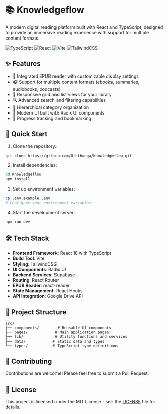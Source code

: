 # 📚 Knowledgeflow

A modern digital reading platform built with React and TypeScript, designed to provide an immersive reading experience with support for multiple content formats.

![TypeScript](https://img.shields.io/badge/TypeScript-007ACC?style=for-the-badge&logo=typescript&logoColor=white)
![React](https://img.shields.io/badge/React-20232A?style=for-the-badge&logo=react&logoColor=61DAFB)
![Vite](https://img.shields.io/badge/Vite-646CFF?style=for-the-badge&logo=vite&logoColor=white)
![TailwindCSS](https://img.shields.io/badge/Tailwind_CSS-38B2AC?style=for-the-badge&logo=tailwind-css&logoColor=white)

## ✨ Features

- 📖 Integrated EPUB reader with customizable display settings
- 🎧 Support for multiple content formats (ebooks, summaries, audiobooks, podcasts)
- 📱 Responsive grid and list views for your library
- 🔍 Advanced search and filtering capabilities
- 📂 Hierarchical category organization
- 🎨 Modern UI built with Radix UI components
- 🔄 Progress tracking and bookmarking

## 🚀 Quick Start

1. Clone the repository:
```bash
git clone https://github.com/Uththunga/Knowledgeflow.git
```

2. Install dependencies:
```bash
cd Knowledgeflow
npm install
```

3. Set up environment variables:
```bash
cp .env.example .env
# Configure your environment variables
```

4. Start the development server:
```bash
npm run dev
```

## 🛠️ Tech Stack

- **Frontend Framework**: React 18 with TypeScript
- **Build Tool**: Vite
- **Styling**: TailwindCSS
- **UI Components**: Radix UI
- **Backend Services**: Supabase
- **Routing**: React Router
- **EPUB Reader**: react-reader
- **State Management**: React Hooks
- **API Integration**: Google Drive API

## 📁 Project Structure

```
src/
├── components/        # Reusable UI components
├── pages/            # Main application pages
├── lib/              # Utility functions and services
├── data/            # Static data and types
└── types/           # TypeScript type definitions
```

## 🤝 Contributing

Contributions are welcome! Please feel free to submit a Pull Request.

## 📄 License

This project is licensed under the MIT License - see the [LICENSE](LICENSE) file for details.
